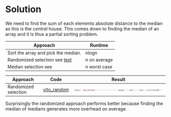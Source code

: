 # Solution
We need to find the sum of each elements absolute distance to the
median as this is the *central* house.
This comes down to finding the median of an array and it is thus a
partial sorting problem.

Approach | Runtime
--- | ---
Sort the array and pick the median. | nlogn
Randomized selection see [test](test)  | n on average
Median selection see  | n worst case


Approach | Code | Result
--- | --- | ---
Randomized selection | [vito_random](vito_random.c) | ![uva result](vito_median_runtime.png)


Surprisingly the randomized approach performs better because finding
the median of medians generates more overhead on average.